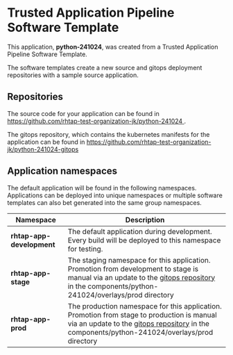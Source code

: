 # Trusted Application Pipeline Software Template

This application, **python-241024**, was created from a Trusted Application Pipeline Software Template.

The software templates create a new source and gitops deployment repositories with a sample source application. 

## Repositories

The source code for your application can be found in [https://github.com/rhtap-test-organization-jk/python-241024 ](https://github.com/rhtap-test-organization-jk/python-241024 ).
 
The gitops repository, which contains the kubernetes manifests for the application can be found in 
[https://github.com/rhtap-test-organization-jk/python-241024-gitops ](https://github.com/rhtap-test-organization-jk/python-241024-gitops ) 

## Application namespaces 

The default application will be found in the following namespaces. Applications can be deployed into unique namespaces or multiple software templates can also bet generated into the same group namespaces.  

|  Namespace   |  Description   |  
| -------- | -------- |   
| **rhtap-app-development** | The default application during development. Every build will be deployed to this namespace for testing. | 
| **rhtap-app-stage** | The staging namespace for this application. Promotion from development to stage is manual via an update to the [gitops repository](https://github.com/rhtap-test-organization-jk/python-241024-gitops ) in the components/python-241024/overlays/prod directory |  
| **rhtap-app-prod** | The production namespace for this application. Promotion from stage to production is manual via an update to the [gitops repository](https://github.com/rhtap-test-organization-jk/python-241024-gitops ) in the components/python-241024/overlays/prod directory | 